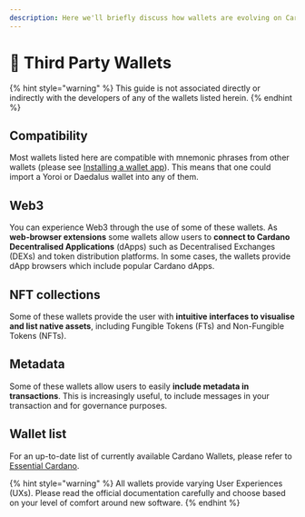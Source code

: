 ```yaml
---
description: Here we'll briefly discuss how wallets are evolving on Cardano.
---
```


# 🔌 Third Party Wallets

{% hint style="warning" %}
This guide is not associated directly or indirectly with the developers of any of the wallets listed herein.
{% endhint %}

## Compatibility

Most wallets listed here are compatible with mnemonic phrases from other wallets (please see [Installing a wallet app](../choosing-a-wallet-app/)). This means that one could import a Yoroi or Daedalus wallet into any of them.&#x20;

## Web3

You can experience Web3 through the use of some of these wallets. As **web-browser extensions** some wallets allow users to **connect to Cardano Decentralised Applications** (dApps) such as Decentralised Exchanges (DEXs) and token distribution platforms. In some cases, the wallets provide dApp browsers which include popular Cardano dApps.&#x20;

## NFT collections

Some of these wallets provide the user with **intuitive interfaces to visualise and list native assets**, including Fungible Tokens (FTs) and Non-Fungible Tokens (NFTs).&#x20;

## Metadata

Some of these wallets allow users to easily **include metadata in transactions**. This is increasingly useful, to include messages in your transaction and for governance purposes.   &#x20;

## Wallet list

For an up-to-date list of currently available Cardano Wallets, please refer to [Essential Cardano](https://www.essentialcardano.io/article/wallets).&#x20;

{% hint style="warning" %}
All wallets provide varying User Experiences (UXs). Please read the official documentation carefully and choose based on your level of comfort around new software.
{% endhint %}
